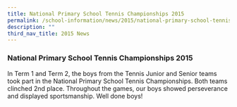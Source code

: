 ```yaml
---
title: National Primary School Tennis Championships 2015
permalink: /school-information/news/2015/national-primary-school-tennis-championships/
description: ""
third_nav_title: 2015 News
---
```

### **National Primary School Tennis Championships 2015**
In Term 1 and Term 2, the boys from the Tennis Junior and Senior teams took part in the National Primary School Tennis Championships. Both teams clinched 2nd place. Throughout the games, our boys showed perseverance and displayed sportsmanship. Well done boys!